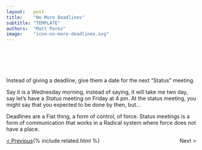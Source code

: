 ```yaml
---
layout:   post
title:    "No More Deadlines"
subtitle: "TEMPLATE"
authors:  "Matt Perez"
image:    "icon-no-more-deadlines.svg"
---
```


<div style="display:none;">
 <p>Instead of giving a deadline, give them a deadline for the next &ldquo;Status&rdquo; meeting.</p>
</div>

<h1>&nbsp;</h1>
 <p>Instead of giving a deadline, give them a date for the next &ldquo;Status&rdquo; meeting.</p>
 <p>Say it is a Wednesday morning, instead of saying, <span class="_quotespan">it will take me two day,</span> say <span class="_quotespan">let&rsquo;s have a <em>Status</em> meeting on Friday at 4 pm.</span> At the status meeting, you might say that you expected to be done by then, <span class="_quotespan">but&hellip;</span></p>
 <p>Deadlines are a <span class='_paradigm'>Fiat</span> thing, a form of control, of force. Status meetings is a form of communication that works in a <span class='_paradigm'>Radical</span> system where force does not have a place.</p>

<div class="_next">
 <span style="float:left; " ><a href="https://radicalcompanies.com/2023/04/15/no-more-meetings">&lt; Previous</a></span>
 <span style="float:right; ">                                                                           Next &gt;</span>
</div>


{% include related.html %}